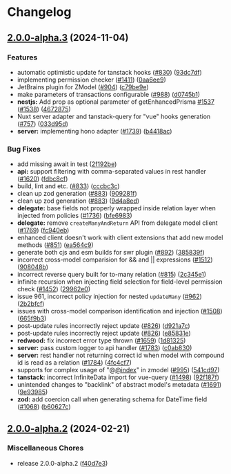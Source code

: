# Changelog

## [2.0.0-alpha.3](https://github.com/zsjinwei/zenstack/compare/v2.0.0-alpha.2...v2.0.0-alpha.3) (2024-11-04)


### Features

* automatic optimistic update for tanstack hooks ([#830](https://github.com/zsjinwei/zenstack/issues/830)) ([93dc7df](https://github.com/zsjinwei/zenstack/commit/93dc7df472427a4546ba71ec3703135d2d638ded))
* implementing permission checker ([#1411](https://github.com/zsjinwei/zenstack/issues/1411)) ([0aa6ee9](https://github.com/zsjinwei/zenstack/commit/0aa6ee961bab005705287184b670ae9a3a57f06d))
* JetBrains plugin for ZModel ([#904](https://github.com/zsjinwei/zenstack/issues/904)) ([c79be9e](https://github.com/zsjinwei/zenstack/commit/c79be9eb7f6b602bc84214bded2b927935b6273a))
* make parameters of transactions configurable ([#988](https://github.com/zsjinwei/zenstack/issues/988)) ([d0745b1](https://github.com/zsjinwei/zenstack/commit/d0745b149a5ce6abfef546de0b9243ddc4f6e765))
* **nestjs:** Add prop as optional parameter of getEnhancedPrisma [#1537](https://github.com/zsjinwei/zenstack/issues/1537) ([#1538](https://github.com/zsjinwei/zenstack/issues/1538)) ([4672875](https://github.com/zsjinwei/zenstack/commit/46728754d9da71c71f7eb9fc53ecbaf559bf7438))
* Nuxt server adapter and tanstack-query for "vue" hooks generation ([#757](https://github.com/zsjinwei/zenstack/issues/757)) ([033d95d](https://github.com/zsjinwei/zenstack/commit/033d95dcdeef67bc8183d1daeb3172ec9ee02b9b))
* **server:** implementing hono adapter ([#1739](https://github.com/zsjinwei/zenstack/issues/1739)) ([b4418ac](https://github.com/zsjinwei/zenstack/commit/b4418acaf2132cef9ba16242debc7dca84a991bf))


### Bug Fixes

* add missing await in test ([2f192be](https://github.com/zsjinwei/zenstack/commit/2f192be35d0174017bba38294bb13fba3fa95b20))
* **api:** support filtering with comma-separated values in rest handler ([#1620](https://github.com/zsjinwei/zenstack/issues/1620)) ([fdbc8cf](https://github.com/zsjinwei/zenstack/commit/fdbc8cf493f9b3543c0a8128e4ce5416497eeef1))
* build, lint and etc. ([#833](https://github.com/zsjinwei/zenstack/issues/833)) ([cccbc3c](https://github.com/zsjinwei/zenstack/commit/cccbc3c82ad522d40bc76ad7b84b1305d378b1db))
* clean up zod generation ([#883](https://github.com/zsjinwei/zenstack/issues/883)) ([909281f](https://github.com/zsjinwei/zenstack/commit/909281f8090734322c0cab09d0187b6b5e813c9a))
* clean up zod generation ([#883](https://github.com/zsjinwei/zenstack/issues/883)) ([9d4a8ed](https://github.com/zsjinwei/zenstack/commit/9d4a8ede7d42d1966fd5a12d64a5992092f4bc7d))
* **delegate:** base fields not properly wrapped inside relation layer when injected from policies ([#1736](https://github.com/zsjinwei/zenstack/issues/1736)) ([bfe6983](https://github.com/zsjinwei/zenstack/commit/bfe698390c689dbe4350f7989cc6a1974ff1aad5))
* **delegate:** remove `createManyAndReturn` API from delegate model client ([#1769](https://github.com/zsjinwei/zenstack/issues/1769)) ([fc940eb](https://github.com/zsjinwei/zenstack/commit/fc940eb2dff79a65f02c6fcf44df5efa58f57e67))
* enhanced client doesn't work with client extensions that add new model methods ([#851](https://github.com/zsjinwei/zenstack/issues/851)) ([ea564c9](https://github.com/zsjinwei/zenstack/commit/ea564c93e9ca2a888c0e53216633d66c733f6beb))
* generate both cjs and esm builds for swr plugin ([#892](https://github.com/zsjinwei/zenstack/issues/892)) ([385839f](https://github.com/zsjinwei/zenstack/commit/385839f101941234c5293d70d07e064c1c458387))
* incorrect cross-model comparision for && and || expressions ([#1512](https://github.com/zsjinwei/zenstack/issues/1512)) ([908048b](https://github.com/zsjinwei/zenstack/commit/908048b01430ff6552e8df558d5b5905136ea5cc))
* incorrect reverse query built for to-many relation ([#815](https://github.com/zsjinwei/zenstack/issues/815)) ([2c345e1](https://github.com/zsjinwei/zenstack/commit/2c345e1d4fe7274b7a08c1178afccede1d694327))
* infinite recursion when injecting field selection for field-level permission check ([#1452](https://github.com/zsjinwei/zenstack/issues/1452)) ([29962e0](https://github.com/zsjinwei/zenstack/commit/29962e0b48a73ae6d42f43f2575048ba9cf6a953))
* issue 961, incorrect policy injection for nested `updateMany` ([#962](https://github.com/zsjinwei/zenstack/issues/962)) ([2b2bfcf](https://github.com/zsjinwei/zenstack/commit/2b2bfcff965f9a70ff2764e6fbc7613b6f061685))
* issues with cross-model comparison identification and injection ([#1508](https://github.com/zsjinwei/zenstack/issues/1508)) ([665f9b3](https://github.com/zsjinwei/zenstack/commit/665f9b33b58acc5170c4ccb8e73be525fbb89734))
* post-update rules incorrectly reject update ([#826](https://github.com/zsjinwei/zenstack/issues/826)) ([d921a7c](https://github.com/zsjinwei/zenstack/commit/d921a7ca6bef0341ccf5bc50e195156695129e7f))
* post-update rules incorrectly reject update ([#826](https://github.com/zsjinwei/zenstack/issues/826)) ([e85831e](https://github.com/zsjinwei/zenstack/commit/e85831e98d08a433febb5a8fecf8d539150ced08))
* **redwood:** fix incorrect error type thrown ([#1659](https://github.com/zsjinwei/zenstack/issues/1659)) ([1d81325](https://github.com/zsjinwei/zenstack/commit/1d81325696076038483a3c30a93962d0d91afb23))
* **server:** pass custom logger to api handler ([#1783](https://github.com/zsjinwei/zenstack/issues/1783)) ([c0ab830](https://github.com/zsjinwei/zenstack/commit/c0ab830374a2dadd53134c18e24896c1f7c90593))
* **server:** rest handler not returning correct id when model with compound id is read as a relation ([#1784](https://github.com/zsjinwei/zenstack/issues/1784)) ([4fc4cf7](https://github.com/zsjinwei/zenstack/commit/4fc4cf74460ae761209949bb86fc8f589d126396))
* supports for complex usage of "@[@index](https://github.com/index)" in zmodel ([#995](https://github.com/zsjinwei/zenstack/issues/995)) ([541cd97](https://github.com/zsjinwei/zenstack/commit/541cd973081cbbf2d9e2e571ee8f971bc859150c))
* **tanstack:** incorrect InfiniteData import for vue-query ([#1498](https://github.com/zsjinwei/zenstack/issues/1498)) ([92f187f](https://github.com/zsjinwei/zenstack/commit/92f187f9190517df5baca795f12386c12c6694e9))
* unintended changes to "backlink" of abstract model's metadata ([#1691](https://github.com/zsjinwei/zenstack/issues/1691)) ([9e93985](https://github.com/zsjinwei/zenstack/commit/9e93985589abc4d22eba433b7927193b4fd405a6))
* **zod:** add coercion call when generating schema for DateTime field ([#1068](https://github.com/zsjinwei/zenstack/issues/1068)) ([b60627c](https://github.com/zsjinwei/zenstack/commit/b60627c167706728ac232ce06366d914e3dde23f))

## [2.0.0-alpha.2](https://github.com/zenstackhq/zenstack/compare/v2.0.0-alpha.1...v2.0.0-alpha.2) (2024-02-21)


### Miscellaneous Chores

* release 2.0.0-alpha.2 ([f40d7e3](https://github.com/zenstackhq/zenstack/commit/f40d7e3718d4210137a2e131d28b5491d065b914))
